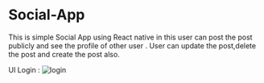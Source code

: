 # Social-App
This is simple Social App using React native in this user can post the post publicly and see the profile of other user . User can update the post,delete the post and create the post also.


UI 
Login : ![login](https://user-images.githubusercontent.com/48593134/135772030-5338740f-322a-49b1-bce1-291f37a630ae.png)
 
